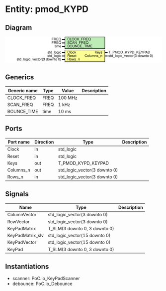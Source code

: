 # Entity: pmod_KYPD
## Diagram
![Diagram](pmod_KYPD.svg "Diagram")
## Generics
| Generic name | Type | Value   | Description |
| ------------ | ---- | ------- | ----------- |
| CLOCK_FREQ   | FREQ | 100 MHz |             |
| SCAN_FREQ    | FREQ | 1 kHz   |             |
| BOUNCE_TIME  | time | 10 ms   |             |
## Ports
| Port name | Direction | Type                         | Description |
| --------- | --------- | ---------------------------- | ----------- |
| Clock     | in        | std_logic                    |             |
| Reset     | in        | std_logic                    |             |
| Keys      | out       | T_PMOD_KYPD_KEYPAD           |             |
| Columns_n | out       | std_logic_vector(3 downto 0) |             |
| Rows_n    | in        | std_logic_vector(3 downto 0) |             |
## Signals
| Name             | Type                          | Description |
| ---------------- | ----------------------------- | ----------- |
| ColumnVector     | std_logic_vector(3 downto 0)  |             |
| RowVector        | std_logic_vector(3 downto 0)  |             |
| KeyPadMatrix     | T_SLM(3 downto 0, 3 downto 0) |             |
| KeyPadMatrix_slv | std_logic_vector(15 downto 0) |             |
| KeyPadVector     | std_logic_vector(15 downto 0) |             |
| KeyPad           | T_SLM(3 downto 0, 3 downto 0) |             |
## Instantiations
- scanner: PoC.io_KeyPadScanner
- debounce: PoC.io_Debounce
